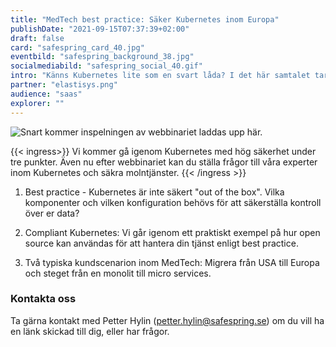 ```yaml
---
title: "MedTech best practice: Säker Kubernetes inom Europa"
publishDate: "2021-09-15T07:37:39+02:00"
draft: false
card: "safespring_card_40.jpg"
eventbild: "safespring_background_38.jpg"
socialmediabild: "safespring_social_40.gif"
intro: "Känns Kubernetes lite som en svart låda? I det här samtalet tar vi upp hur du använder Kubernetes i produktion på ett säkert sätt."
partner: "elastisys.png"
audience: "saas"
explorer: ""
---
```


![Snart kommer inspelningen av webbinariet laddas upp här.](/img/event/safespring-video-placeholder.svg)

{{< ingress>}}
Vi kommer gå igenom Kubernetes med hög säkerhet under tre punkter. Även nu efter webbinariet kan du ställa frågor till våra experter inom Kubernetes och säkra molntjänster.
{{< /ingress >}}

1. Best practice - Kubernetes är inte säkert "out of the box". Vilka komponenter och vilken konfiguration behövs för att säkerställa kontroll över er data?

2. Compliant Kubernetes: Vi går igenom ett praktiskt exempel på hur open source kan användas för att hantera din tjänst enligt best practice.

3. Två typiska kundscenarion inom MedTech: Migrera från USA till Europa och steget från en monolit till micro services.

### Kontakta oss
Ta gärna kontakt med Petter Hylin (petter.hylin@safespring.se) om du vill ha en länk skickad till dig, eller har frågor.
